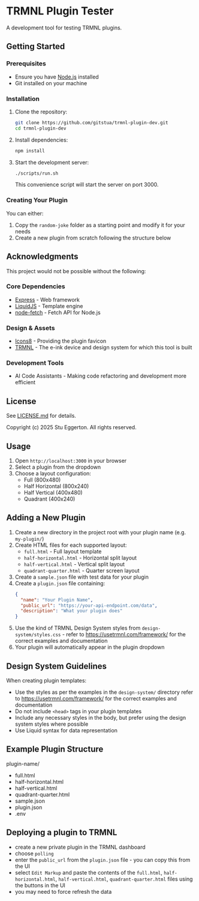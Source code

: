 # TRMNL Plugin Tester

A development tool for testing TRMNL plugins.

## Getting Started

### Prerequisites
- Ensure you have [Node.js](https://nodejs.org/) installed
- Git installed on your machine

### Installation
1. Clone the repository:
   ```bash
   git clone https://github.com/gitstua/trmnl-plugin-dev.git
   cd trmnl-plugin-dev
   ```

2. Install dependencies:
   ```bash
   npm install
   ```

3. Start the development server:
   ```bash
   ./scripts/run.sh
   ```
   This convenience script will start the server on port 3000.

### Creating Your Plugin
You can either:
1. Copy the `random-joke` folder as a starting point and modify it for your needs
2. Create a new plugin from scratch following the structure below

## Acknowledgments

This project would not be possible without the following:

### Core Dependencies
- [Express](https://expressjs.com/) - Web framework
- [LiquidJS](https://liquidjs.com/) - Template engine
- [node-fetch](https://github.com/node-fetch/node-fetch) - Fetch API for Node.js

### Design & Assets
- [Icons8](https://icons8.com) - Providing the plugin favicon
- [TRMNL](https://usetrmnl.com/) - The e-ink device and design system for which this tool is built

### Development Tools
- AI Code Assistants - Making code refactoring and development more efficient

## License

See [LICENSE.md](LICENSE.md) for details.

Copyright (c) 2025 Stu Eggerton. All rights reserved.

## Usage
1. Open `http://localhost:3000` in your browser
2. Select a plugin from the dropdown
3. Choose a layout configuration:
   - Full (800x480)
   - Half Horizontal (800x240)
   - Half Vertical (400x480)
   - Quadrant (400x240)

## Adding a New Plugin

1. Create a new directory in the project root with your plugin name (e.g. `my-plugin/`)
2. Create HTML files for each supported layout:
   - `full.html` - Full layout template
   - `half-horizontal.html` - Horizontal split layout
   - `half-vertical.html` - Vertical split layout
   - `quadrant-quarter.html` - Quarter screen layout
3. Create a `sample.json` file with test data for your plugin
4. Create a `plugin.json` file containing:
   ```json
   {
     "name": "Your Plugin Name",
     "public_url": "https://your-api-endpoint.com/data",
     "description": "What your plugin does"
   }
   ```
5. Use the kind of TRMNL Design System styles from `design-system/styles.css` - refer to https://usetrmnl.com/framework/ for the correct examples and documentation
6. Your plugin will automatically appear in the plugin dropdown

## Design System Guidelines

When creating plugin templates:
- Use the styles as per the examples in the `design-system/` directory refer to https://usetrmnl.com/framework/ for the correct examples and documentation
- Do not include `<head>` tags in your plugin templates
- Include any necessary styles in the body, but prefer using the design system styles where possible
- Use Liquid syntax for data representation

## Example Plugin Structure
plugin-name/
  - full.html
  - half-horizontal.html
  - half-vertical.html
  - quadrant-quarter.html
  - sample.json
  - plugin.json
  - .env

## Deploying a plugin to TRMNL
- create a new private plugin in the TRMNL dashboard
- choose `polling`
- enter the `public_url` from the `plugin.json` file - you can copy this from the UI
- select `Edit Markup` and paste the contents of the `full.html`, `half-horizontal.html`, `half-vertical.html`, `quadrant-quarter.html` files using the buttons in the UI
- you may need to force refresh the data